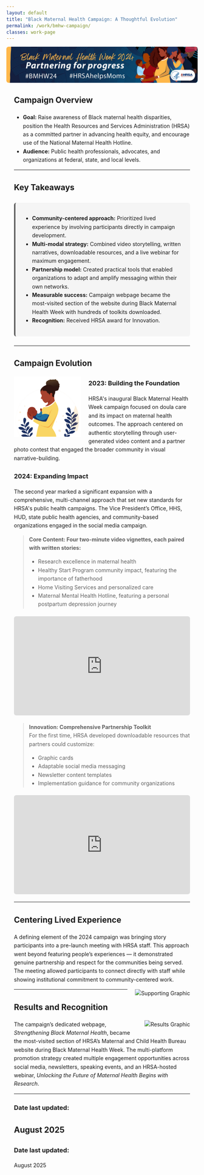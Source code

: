 ```yaml
---
layout: default
title: "Black Maternal Health Campaign: A Thoughtful Evolution"
permalink: /work/bmhw-campaign/
classes: work-page
---
```


<style>
/* Page-local container for margins & width */
.case {
  max-width: 56rem;         /* ~896px: a nice middle ground */
  margin: 0 auto;           /* centers content */
  padding: 0 1.25rem;       /* inner side padding so text never hugs edges */
  line-height: 1.6;
}

/* Banner: full-width image but not too tall */
.banner img {
  width: 100%;
  height: auto;
  max-height: 380px;        /* keep it from dominating the page */
  object-fit: cover;        /* crop without distortion if tall */
  border-radius: 6px;
  display: block;
  margin-bottom: 1.5rem;
}

/* Key Takeaways box */
.key-takeaways {
  background: #f5f5f5;
  border-left: 4px solid #666;
  padding: 1rem 1.25rem;
  margin: 1.5rem 0;
  border-radius: 6px;
}

/* Constrain ALL images inside the case */
.case img {
  max-width: 100%;
  height: auto;
}

/* Inline images: smaller by default */
.inline-img.left,
.inline-img.right {
  max-width: 38%;           /* reduce size so they don’t overwhelm text */
}
.inline-img.left  { float: left;  margin: 0 1.25rem 1rem 0; }
.inline-img.right { float: right; margin: 0 0 1rem 1.25rem; }

/* Responsive video embeds (16:9) */
.video-embed {
  position: relative;
  padding-bottom: 56.25%;
  height: 0;
  margin: 1.25rem auto;
  max-width: 48rem;         /* cap video width ~768px */
}
.video-embed iframe {
  position: absolute; top: 0; left: 0;
  width: 100%; height: 100%;
  border: 0; border-radius: 6px;
}

/* Mobile tweaks */
@media (max-width: 768px) {
  .inline-img.left,
  .inline-img.right {
    float: none;
    max-width: 100%;
    margin: 1rem auto;
    display: block;
  }
  .video-embed { max-width: 100%; }
}
</style>

<!-- Banner -->
<div class="banner">
  <img src="/assets/images/bmhw-2024-web-banner.jpg" alt="Campaign Banner">
</div>

<div class="case">

## Campaign Overview

- **Goal:** Raise awareness of Black maternal health disparities, position the Health Resources and Services Administration (HRSA) as a committed partner in advancing health equity, and encourage use of the National Maternal Health Hotline.  
- **Audience:** Public health professionals, advocates, and organizations at federal, state, and local levels.  

---

## Key Takeaways

<div class="key-takeaways">
  <ul>
    <li><strong>Community-centered approach:</strong> Prioritized lived experience by involving participants directly in campaign development.</li>
    <li><strong>Multi-modal strategy:</strong> Combined video storytelling, written narratives, downloadable resources, and a live webinar for maximum engagement.</li>
    <li><strong>Partnership model:</strong> Created practical tools that enabled organizations to adapt and amplify messaging within their own networks.</li>
    <li><strong>Measurable success:</strong> Campaign webpage became the most-visited section of the website during Black Maternal Health Week with hundreds of toolkits downloaded.</li>
    <li><strong>Recognition:</strong> Received HRSA award for Innovation.</li>
  </ul>
</div>

---

## Campaign Evolution

<img src="/assets/images/BMHWicon2023.jpg" alt="Campaign Graphic" class="inline-img left">

### 2023: Building the Foundation
HRSA's inaugural Black Maternal Health Week campaign focused on doula care and its impact on maternal health outcomes. The approach centered on authentic storytelling through user-generated video content and a partner photo contest that engaged the broader community in visual narrative-building.  

### 2024: Expanding Impact
The second year marked a significant expansion with a comprehensive, multi-channel approach that set new standards for HRSA's public health campaigns. The Vice President’s Office, HHS, HUD, state public health agencies, and community-based organizations engaged in the social media campaign.  

> **Core Content: Four two-minute video vignettes, each paired with written stories:**  
> - Research excellence in maternal health  
> - Healthy Start Program community impact, featuring the importance of fatherhood  
> - Home Visiting Services and personalized care  
> - Maternal Mental Health Hotline, featuring a personal postpartum depression journey  

<div class="video-embed">
  <iframe src="https://www.youtube.com/embed/ysz5S6PUM-U" frameborder="0" allowfullscreen></iframe>
</div>

> **Innovation: Comprehensive Partnership Toolkit**  
> For the first time, HRSA developed downloadable resources that partners could customize:  
> - Graphic cards  
> - Adaptable social media messaging  
> - Newsletter content templates  
> - Implementation guidance for community organizations  

<div class="video-embed">
  <iframe src="https://www.youtube.com/embed/tgbNymZ7vqY" frameborder="0" allowfullscreen></iframe>
</div>

---

## Centering Lived Experience

A defining element of the 2024 campaign was bringing story participants into a pre-launch meeting with HRSA staff. This approach went beyond featuring people’s experiences — it demonstrated genuine partnership and respect for the communities being served. The meeting allowed participants to connect directly with staff while showing institutional commitment to community-centered work.  

<img src="/assets/images/supporting-graphic-placeholder.jpg" alt="Supporting Graphic" class="inline-img right">

---

## Results and Recognition

<img src="/assets/images/results-placeholder.jpg" alt="Results Graphic" class="inline-img right">

The campaign’s dedicated webpage, *Strengthening Black Maternal Health*, became the most-visited section of HRSA’s Maternal and Child Health Bureau website during Black Maternal Health Week. The multi-platform promotion strategy created multiple engagement opportunities across social media, newsletters, speaking events, and an HRSA-hosted webinar, *Unlocking the Future of Maternal Health Begins with Research*.  

---

### Date last updated:
August 2025
---

### Date last updated:
August 2025

</div> <!-- /case -->
